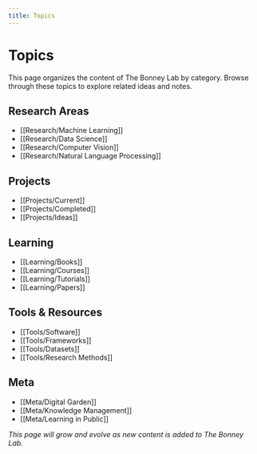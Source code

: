 ```yaml
---
title: Topics
---
```


# Topics

This page organizes the content of The Bonney Lab by category. Browse through these topics to explore related ideas and notes.

## Research Areas

- [[Research/Machine Learning]]
- [[Research/Data Science]]
- [[Research/Computer Vision]]
- [[Research/Natural Language Processing]]

## Projects

- [[Projects/Current]]
- [[Projects/Completed]]
- [[Projects/Ideas]]

## Learning

- [[Learning/Books]]
- [[Learning/Courses]]
- [[Learning/Tutorials]]
- [[Learning/Papers]]

## Tools & Resources

- [[Tools/Software]]
- [[Tools/Frameworks]]
- [[Tools/Datasets]]
- [[Tools/Research Methods]]

## Meta

- [[Meta/Digital Garden]]
- [[Meta/Knowledge Management]]
- [[Meta/Learning in Public]]

*This page will grow and evolve as new content is added to The Bonney Lab.* 